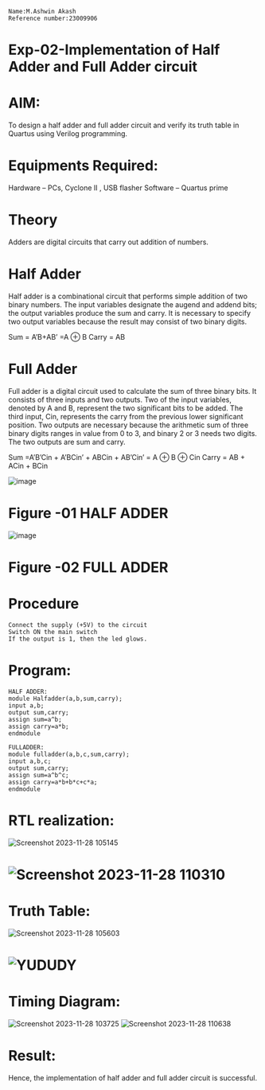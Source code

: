 ```
Name:M.Ashwin Akash
Reference number:23009906
```
# Exp-02-Implementation of Half Adder and Full Adder circuit

# AIM:
To design a half adder and full adder circuit and verify its truth table in Quartus using Verilog programming.

# Equipments Required:
Hardware – PCs, Cyclone II , USB flasher
Software – Quartus prime

# Theory
Adders are digital circuits that carry out addition of numbers.

# Half Adder
Half adder is a combinational circuit that performs simple addition of two binary numbers. The input variables designate the augend and addend bits; the output variables produce the sum and carry. It is necessary to specify two output variables because the result may consist of two binary digits.

Sum = A’B+AB’ =A ⊕ B Carry = AB

# Full Adder
Full adder is a digital circuit used to calculate the sum of three binary bits. It consists of three inputs and two outputs. Two of the input variables, denoted by A and B, represent the two significant bits to be added. The third input, Cin, represents the carry from the previous lower significant position. Two outputs are necessary because the arithmetic sum of three binary digits ranges in value from 0 to 3, and binary 2 or 3 needs two digits. The two outputs are sum and carry.

Sum =A’B’Cin + A’BCin’ + ABCin + AB’Cin’ = A ⊕ B ⊕ Cin Carry = AB + ACin + BCin

 ![image](https://user-images.githubusercontent.com/36288975/163552156-a13e5a56-c638-4110-97d9-8896907c8d25.png)

# Figure -01 HALF ADDER 


![image](https://user-images.githubusercontent.com/36288975/163552057-b3547877-6d07-45b4-b7e0-bcfebfad9e1d.png)

# Figure -02 FULL ADDER 

# Procedure
```
Connect the supply (+5V) to the circuit
Switch ON the main switch
If the output is 1, then the led glows.
```
# Program:
```
HALF ADDER:
module Halfadder(a,b,sum,carry);
input a,b;
output sum,carry;
assign sum=a^b;
assign carry=a*b;
endmodule

FULLADDER:
module fulladder(a,b,c,sum,carry);
input a,b,c;
output sum,carry;
assign sum=a^b^c;
assign carry=a*b+b*c+c*a;
endmodule

```
# RTL realization:
![Screenshot 2023-11-28 105145](https://github.com/AshwinAkash24/Exp-02-Implementation-of-Half-Adder-and-Full-Adder-circuit/assets/144979248/04fb1e16-e207-4a80-83e4-51664d70f902)
# ![Screenshot 2023-11-28 110310](https://github.com/AshwinAkash24/Exp-02-Implementation-of-Half-Adder-and-Full-Adder-circuit/assets/144979248/c8a4e0e3-9f3a-4141-8343-4ab5f2161294)

# Truth Table:
![Screenshot 2023-11-28 105603](https://github.com/AshwinAkash24/Exp-02-Implementation-of-Half-Adder-and-Full-Adder-circuit/assets/144979248/1ac5c40a-250d-4b9d-9e8a-3fe0bd41fff2)
# ![YUDUDY](https://github.com/AshwinAkash24/Exp-02-Implementation-of-Half-Adder-and-Full-Adder-circuit/assets/144979248/bbebb59b-5347-4015-a8fc-c499cd4bc172)

# Timing Diagram:
![Screenshot 2023-11-28 103725](https://github.com/AshwinAkash24/Exp-02-Implementation-of-Half-Adder-and-Full-Adder-circuit/assets/144979248/913997ec-a839-4b66-8811-06323b44fbb2)
![Screenshot 2023-11-28 110638](https://github.com/AshwinAkash24/Exp-02-Implementation-of-Half-Adder-and-Full-Adder-circuit/assets/144979248/67139654-70f5-4937-ba32-3ad611d5c059)

# Result:
Hence, the implementation of half adder and full adder circuit is successful.
